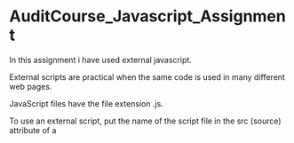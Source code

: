 # AuditCourse_Javascript_Assignment
In this assignment i have used external javascript.

External scripts are practical when the same code is used in many different web pages.

JavaScript files have the file extension .js.

To use an external script, put the name of the script file in the src (source) attribute of a <script/> tag.
  
External scripts cannot contain <script/> tags.

In HTML <input type=" "/> is an important element of HTML form. The "type" attribute of input element can be various types, which defines information field. Such as:
  <input type="text" name="name"/> gives a text box.<input> element of type "text" are used to define a single-line input text field.
  
  The <input/> element of type "password" allow a user to enter the password securely in a webpage. The entered text in password filed converted into "*" or ".", so that it cannot be read by another user. 
  
  The <input/> element of type "submit" defines a submit button to submit the form to the server when the "click" event occurs.
  
  The <input/> type "radio" defines the radio buttons, which allow choosing an option between a set of related options. At a time only one radio button option can be selected at a time.
  
  The <input/> type "checkbox" are displayed as square boxes which can be checked or unchecked to select the choices from the given options.
  
  The <input/> type "email" creates an input filed which allow a user to enter the e-mail address with pattern validation. The multiple attributes allow a user to enter more than one email address.
  
  The <input/> element type number creates input filed which allows a user to enter the numeric value. You can also restrict to enter a minimum and maximum value using min and max attribute.
  
  The <select/> element defines a drop-down list.The <option/> elements defines an option that can be selected.



## Screenshot
![s1](https://user-images.githubusercontent.com/88725002/133883084-eceb9237-c06e-4e39-9feb-51f8f639b026.png)


![s2](https://user-images.githubusercontent.com/88725002/133883093-6facc0a6-38fa-44b7-a0d9-dbb81988a749.png)


![s3](https://user-images.githubusercontent.com/88725002/133883102-71d6e4c4-5145-468b-860c-b77d98d146e4.png)


![s4](https://user-images.githubusercontent.com/88725002/133883107-01ce55a4-cb04-4e22-b7e5-c7f6a26f5ff1.png)


![s5](https://user-images.githubusercontent.com/88725002/133883111-d602e7b9-d378-46a9-bf7a-dcdcd17dfad1.png)


![s6](https://user-images.githubusercontent.com/88725002/133883116-209081fc-3599-49a4-8f27-d83b0261740e.png)
